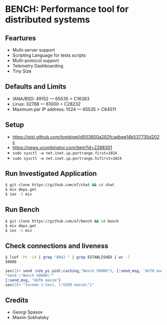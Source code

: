 # BENCH: Performance tool for distributed systems

Feartures
---------

* Multi-server support
* Scripting Language for tests scripts
* Multi-protocol support
* Telemetry Dashboarding
* Tiny Size

Defaults and Limits
-------------------

* IANA/BSD: 49152 — 65535 = C16383
* Linux: 32768 — 61000 = C28232
* Maximum per IP address: 1024 — 65535 = C64511

Setup
-----

* https://gist.github.com/tombigel/d503800a282fcadbee14b537735d202c
* https://news.ycombinator.com/item?id=2288301
* `sudo sysctl -w net.inet.ip.portrange.first=1024`
* `sudo sysctl -w net.inet.ip.portrange.hifirst=1024`

Run Investigated Application
----------------------------

```sh
$ git clone https://github.com/o7/chat && cd chat
$ mix deps.get
$ iex -S mix
```

Run Bench
---------

```sh
$ git clone https://github.com/o7/bench && cd bench
$ mix deps.get
$ iex -S mix
```

Check connections and liveness
------------------------------

```sh
$ lsof -Pn -i4 | grep "8042 " | grep ESTABLISHED | wc -l
50000
```

```elixir
iex(2)> send :n2o_pi.pid(:caching,"Bench 50000"), {:send_msg, "AUTH maxim"}
"Send \"Bench 50000\""
{:send_msg, "AUTH maxim"}
iex(3)> "Income {:text, \"USER maxim\"}"
```

Credits
-------

* Georgi Spasov
* Maxim Sokhatsky
